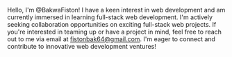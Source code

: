  Hello, I'm @BakwaFiston! I have a keen interest in web development and am currently immersed in learning full-stack web development.
 I'm actively seeking collaboration opportunities on exciting full-stack web projects.
 If you're interested in teaming up or have a project in mind, feel free to reach out to me via email at fistonbak64@gmail.com.
I'm eager to connect and contribute to innovative web development ventures!

<!---
BakwaFiston/BakwaFiston is a ✨ special ✨ repository because its `README.md` (this file) appears on your GitHub profile.
You can click the Preview link to take a look at your changes.
--->

